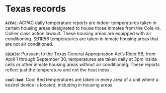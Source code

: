 # Texas records

**`ACPAC`**: ACPAC daily temperature reports are indoor temperatures taken in certain housing areas designated to house those inmates from the Cole vs. Collier class action lawsuit. These housing areas are equipped with air conditioning. SB1R56 temperatures are taken in inmate housing areas that are not air conditioned.
 
**`SB1R56`**: Pursuant to the Texas General Appropriation Act’s Rider 56, from April 1 through September 30, temperatures are taken daily at 3pm inside cells or other inmate housing areas without air conditioning. These reports reflect just the temperature and not the heat index.

**`cool-bed`**: Cool Bed temperatures are taken in every area of a unit where a kestrel device is located, including in housing areas.